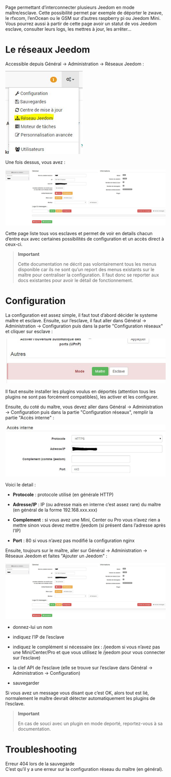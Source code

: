 Page permettant d’interconnecter plusieurs Jeedom en mode maître/esclave. Cette possibilité permet par exemple de déporter le zwave, le rfxcom, l’enOcean ou le GSM sur d’autres raspberry pi ou Jeedom Mini. Vous pourrez aussi à partir de cette page avoir un statut de vos Jeedom esclave, consulter leurs logs, les mettres à jour, les arrêter…

Le réseaux Jeedom
=================

Accessible depuis Général → Administration → Réseaux Jeedom :

![](../images/jeeNetwork4.JPG)

Une fois dessus, vous avez :

![](../images/jeeNetwork.JPG)

Cette page liste tous vos esclaves et permet de voir en details chacun d’entre eux avec certaines possibilités de configuration et un accès direct à ceux-ci.

> **Important**
>
> Cette documentation ne décrit pas volontairement tous les menus disponible car ils ne sont qu’un report des menus existants sur le maître pour centraliser la configuration. Il faut donc se reporter aux docs existantes pour avoir le détail de fonctionnement.

Configuration
=============

La configuration est assez simple, il faut tout d’abord décider le systeme maître et esclave. Ensuite, sur l’esclave, il faut aller dans Général → Administration → Configuration puis dans la partie "Configuration réseaux" et cliquer sur esclave :

![](../images/jeeNetwork2.JPG)

Il faut ensuite installer les plugins voulus en déportés (attention tous les plugins ne sont pas forcément compatibles), les activer et les configurer.

Ensuite, du coté du maître, vous devez aller dans Général → Administration → Configuration puis dans la partie "Configuration réseaux", remplir la partie "Accès interne" :

![](../images/jeeNetwork3.JPG)

Voici le detail :

-   **Protocole** : protocole utilisé (en générale HTTP)

-   **Adresse/IP** : IP (ou adresse mais en interne c’est assez rare) du maître (en général de la forme 192.168.xxx.xxx)

-   **Complement** : si vous avez une Mini, Center ou Pro vous n’avez rien a mettre sinon vous devez mettre /jeedom (si présent dans l’adresse après l’IP)

-   **Port** : 80 si vous n’avez pas modifié la configuration nginx

Ensuite, toujours sur le maître, aller sur Général → Administration → Réseaux Jeedom et faites "Ajouter un Jeedom" :

![](../images/jeeNetwork.JPG)

-   donnez-lui un nom

-   indiquez l’IP de l’esclave

-   indiquez le complément si nécessaire (ex : /jeedom si vous n’avez pas une Mini/Center/Pro et que vous utilisez le /jeedom pour vous connecter sur l’esclave)

-   la clef API de l’esclave (elle se trouve sur l’esclave dans Général → Administration → Configuration)

-   sauvegarder

Si vous avez un message vous disant que c’est OK, alors tout est lié, normalement le maître devrait détecter automatiquement les plugins de l’esclave.

> **Important**
>
> En cas de souci avec un plugin en mode deporté, reportez-vous à sa documentation.

Troubleshooting
===============

Erreur 404 lors de la sauvegarde  
C’est qu’il y a une erreur sur la configuration réseau du maître (en général).


